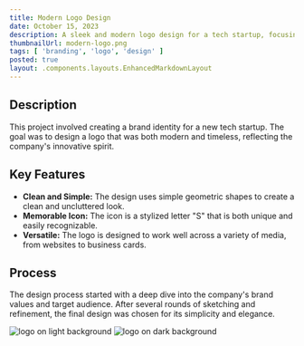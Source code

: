```yaml
---
title: Modern Logo Design
date: October 15, 2023
description: A sleek and modern logo design for a tech startup, focusing on clean lines and a memorable icon.
thumbnailUrl: modern-logo.png
tags: [ 'branding', 'logo', 'design' ]
posted: true
layout: .components.layouts.EnhancedMarkdownLayout
---
```


## Description

This project involved creating a brand identity for a new tech startup. The goal was to design a logo that was both
modern and timeless, reflecting the company's innovative spirit.

## Key Features

* **Clean and Simple:** The design uses simple geometric shapes to create a clean and uncluttered look.
* **Memorable Icon:** The icon is a stylized letter "S" that is both unique and easily recognizable.
* **Versatile:** The logo is designed to work well across a variety of media, from websites to business cards.

## Process

The design process started with a deep dive into the company's brand values and target audience. After several rounds of
sketching and refinement, the final design was chosen for its simplicity and elegance.

<div class="screenshots-container">
<img alt="logo on light background" src="/assets/images/design/modern-logo-light.png" title="Modern Logo Light"/>
<img alt="logo on dark background" src="/assets/images/design/modern-logo-dark.png" title="Modern Logo Dark"/>
</div>
